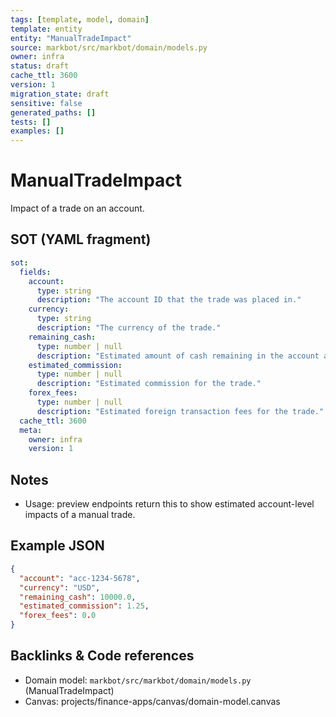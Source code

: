 ```yaml
---
tags: [template, model, domain]
template: entity
entity: "ManualTradeImpact"
source: markbot/src/markbot/domain/models.py
owner: infra
status: draft
cache_ttl: 3600
version: 1
migration_state: draft
sensitive: false
generated_paths: []
tests: []
examples: []
---
```


# ManualTradeImpact

Impact of a trade on an account.

## SOT (YAML fragment)
```yaml
sot:
  fields:
    account:
      type: string
      description: "The account ID that the trade was placed in."
    currency:
      type: string
      description: "The currency of the trade."
    remaining_cash:
      type: number | null
      description: "Estimated amount of cash remaining in the account after the trade."
    estimated_commission:
      type: number | null
      description: "Estimated commission for the trade."
    forex_fees:
      type: number | null
      description: "Estimated foreign transaction fees for the trade."
  cache_ttl: 3600
  meta:
    owner: infra
    version: 1
```

## Notes
- Usage: preview endpoints return this to show estimated account-level impacts of a manual trade.

## Example JSON
```json
{
  "account": "acc-1234-5678",
  "currency": "USD",
  "remaining_cash": 10000.0,
  "estimated_commission": 1.25,
  "forex_fees": 0.0
}
```

## Backlinks & Code references
- Domain model: `markbot/src/markbot/domain/models.py` (ManualTradeImpact)
- Canvas: projects/finance-apps/canvas/domain-model.canvas
